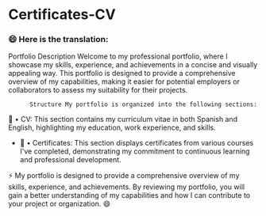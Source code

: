 # Certificates-CV

###  😄 Here is the translation:

Portfolio Description Welcome to my professional portfolio, where I showcase my skills, experience, and achievements in a concise and visually appealing way. This portfolio is designed to provide a comprehensive overview of my capabilities, making it easier for potential employers or collaborators to assess my suitability for their projects.

          Structure My portfolio is organized into the following sections:
🔭 • CV: This section contains my curriculum vitae in both Spanish and English, highlighting my education, work experience, and skills.
  
- 🌱 • Certificates: This section displays certificates from various courses I've completed, demonstrating my commitment to continuous learning and professional development.


⚡ My portfolio is designed to provide a comprehensive overview of my skills, experience, and achievements. By reviewing my portfolio, you will gain a better understanding of my capabilities and how I can contribute to your project or organization. 😄
